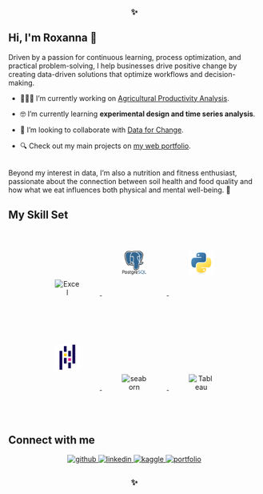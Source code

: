 ### <div align="center">✨</div>  

## Hi, I'm Roxanna 👋

<!--
<br>
<h3 align="center">I'm an Industrial Engineer and Organizational Development professional with a growing passion for data. </h3>
<br>
-->
Driven by a passion for continuous learning, process optimization, and practical problem-solving, I help businesses drive positive change by creating data-driven solutions that optimize workflows and decision-making.
<br>

- 👩🏻‍💻 I’m currently working on [Agricultural Productivity Analysis](https://github.com/roxannardgz/agricultural_productivity).

- 🤓 I’m currently learning **experimental design and time series analysis**.
<!--
Experimental Design: Understand A/B testing, hypothesis testing, and experimental design frameworks for more robust analytics.
Time Series Analysis: Delve deeper into time series forecasting, which is crucial for financial, marketing, and operational data analysis. Learn methods like ARIMA, SARIMA, and exponential smoothing.
-->
- 👯 I’m looking to collaborate with [Data for Change](https://www.linkedin.com/company/data-for-change/).

- 🔍 Check out my main projects on [my web portfolio](https://www.roxannarodriguez.com/projects).
<br>
Beyond my interest in data, I’m also a nutrition and fitness enthusiast, passionate about the connection between soil health and food quality and how what we eat influences both physical and mental well-being. 🌱


## My Skill Set
<div align="center">
<p align="center"> 
    <a href="https://www.microsoft.com/en-us/microsoft-365/excel" target="_blank" rel="noreferrer">
        <img src="https://img.icons8.com/color/452/microsoft-excel-2019--v1.png" alt="Excel" width="50" height="50" style="margin: 40px; display: inline-block;"/>
    </a> 
    <a href="https://www.postgresql.org" target="_blank" rel="noreferrer"> 
        <img src="https://raw.githubusercontent.com/devicons/devicon/master/icons/postgresql/postgresql-original-wordmark.svg" alt="postgresql" width="50" height="50" style="margin: 40px; display: inline-block;"/> 
    </a> 
    <a href="https://www.python.org" target="_blank" rel="noreferrer"> 
        <img src="https://raw.githubusercontent.com/devicons/devicon/master/icons/python/python-original.svg" alt="python" width="50" height="50" style="margin: 40px; display: inline-block;"/> 
    </a> 
    <a href="https://pandas.pydata.org/" target="_blank" rel="noreferrer"> 
        <img src="https://raw.githubusercontent.com/devicons/devicon/2ae2a900d2f041da66e950e4d48052658d850630/icons/pandas/pandas-original.svg" alt="pandas" width="50" height="50" style="margin: 40px; display: inline-block;"/> 
    </a> 
    <a href="https://seaborn.pydata.org/" target="_blank" rel="noreferrer"> 
        <img src="https://seaborn.pydata.org/_images/logo-mark-lightbg.svg" alt="seaborn" width="50" height="50" style="margin: 40px; display: inline-block;"/> 
    </a> 
    <a href="https://www.tableau.com/" target="_blank" rel="noreferrer"> 
        <img src="https://profilinator.rishav.dev/skills-assets/tableau.svg" alt="Tableau" width="50" height="50" style="margin: 40px; display: inline-block;"/> 
    </a> 
</p>
</div>




## Connect with me  
<div align="center">
<a href="https://github.com/roxannardgz" target="_blank">
<img src=https://img.shields.io/badge/github-%2324292e.svg?&style=for-the-badge&logo=github&logoColor=white alt=github style="margin-bottom: 5px;" />
</a>
<a href="https://linkedin.com/in/roxannardgz" target="_blank">
<img src=https://img.shields.io/badge/linkedin-%231E77B5.svg?&style=for-the-badge&logo=linkedin&logoColor=white alt=linkedin style="margin-bottom: 5px;" />
</a>
<a href="https://www.kaggle.com/roxannarodriguez" target="_blank">
<img src=https://img.shields.io/badge/kaggle-%2344BAE8.svg?&style=for-the-badge&logo=kaggle&logoColor=white alt=kaggle style="margin-bottom: 5px;" />
</a> 
<a href="https://www.roxannarodriguez.com/projects/" target="_blank">
        <img src="https://img.shields.io/badge/portfolio-web-blue?style=for-the-badge&link=https://www.roxannarodriguez.com/projects/" alt="portfolio" style="margin-bottom: 5px;" />
    </a>

</div>  
  

### <div align="center">✨</div>  
<!--
-->
<!--
**roxannardgz/roxannardgz** is a ✨ _special_ ✨ repository because its `README.md` (this file) appears on your GitHub profile.

Here are some ideas to get you started:

- 🔭 I’m currently working on ...
- 🌱 I’m currently learning ...
- 👯 I’m looking to collaborate on ...
- 🤔 I’m looking for help with ...
- 💬 Ask me about ...
- 📫 How to reach me: ...
- 😄 Pronouns: ...
- ⚡ Fun fact: ...
-->
